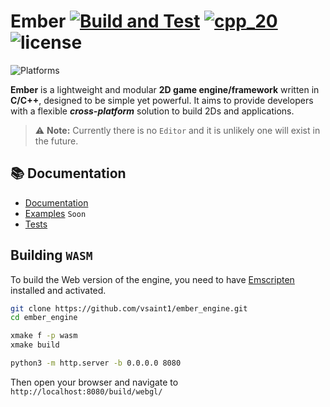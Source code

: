 # Ember [![Build and Test](https://github.com/vsaint1/ember_engine/actions/workflows/tests.yml/badge.svg)](https://github.com/vsaint1/ember_engine/actions/workflows/tests.yml) [![cpp_20](https://img.shields.io/badge/C%2B%2B-20-blue.svg)](https://isocpp.org/std/the-standard) ![license](https://img.shields.io/github/license/vsaint1/ember_engine.svg)

![Platforms](https://img.shields.io/badge/platforms-Windows%20%7C%20Linux%20%7C%20macOS%20%7C%20Android%20%7C%20iOS%20%7C%20Web-blue.svg)

**Ember** is a lightweight and modular **2D game engine/framework** written in **C/C++**, designed to be simple yet
powerful. It aims to provide developers with a flexible **_cross-platform_** solution to build 2Ds and
applications.

> ⚠️ **Note:** Currently there is no `Editor` and it is unlikely one will exist in the future.



## 📚 Documentation

- [Documentation](https://vsaint1.github.io/ember_engine)
- [Examples](https://github.com/vsaint1/ember_engine/tree/main/examples)  `Soon`
- [Tests](https://github.com/vsaint1/ember_engine/tree/main/tests)



## Building `WASM`

To build the Web version of the engine, you need to have [Emscripten](https://emscripten.org/docs/getting_started/downloads.html) installed and activated.


```bash
git clone https://github.com/vsaint1/ember_engine.git
cd ember_engine

xmake f -p wasm
xmake build

python3 -m http.server -b 0.0.0.0 8080
```

Then open your browser and navigate to `http://localhost:8080/build/webgl/`

